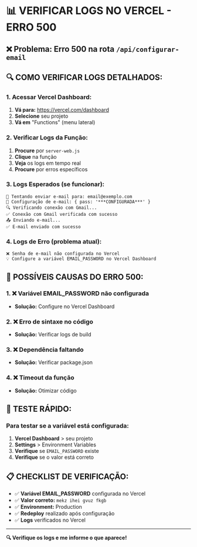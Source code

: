 # 📊 **VERIFICAR LOGS NO VERCEL - ERRO 500**

## ❌ **Problema:** Erro 500 na rota `/api/configurar-email`

## 🔍 **COMO VERIFICAR LOGS DETALHADOS:**

### **1. Acessar Vercel Dashboard:**
1. **Vá para:** https://vercel.com/dashboard
2. **Selecione** seu projeto
3. **Vá em** "Functions" (menu lateral)

### **2. Verificar Logs da Função:**
1. **Procure** por `server-web.js`
2. **Clique** na função
3. **Veja** os logs em tempo real
4. **Procure** por erros específicos

### **3. Logs Esperados (se funcionar):**
```
📧 Tentando enviar e-mail para: email@exemplo.com
🔧 Configuração de e-mail: { pass: '***CONFIGURADA***' }
🔍 Verificando conexão com Gmail...
✅ Conexão com Gmail verificada com sucesso
📤 Enviando e-mail...
✅ E-mail enviado com sucesso
```

### **4. Logs de Erro (problema atual):**
```
❌ Senha de e-mail não configurada no Vercel
💡 Configure a variável EMAIL_PASSWORD no Vercel Dashboard
```

## 🔧 **POSSÍVEIS CAUSAS DO ERRO 500:**

### **1. ❌ Variável EMAIL_PASSWORD não configurada**
- **Solução:** Configure no Vercel Dashboard

### **2. ❌ Erro de sintaxe no código**
- **Solução:** Verificar logs de build

### **3. ❌ Dependência faltando**
- **Solução:** Verificar package.json

### **4. ❌ Timeout da função**
- **Solução:** Otimizar código

## 🧪 **TESTE RÁPIDO:**

### **Para testar se a variável está configurada:**
1. **Vercel Dashboard** > seu projeto
2. **Settings** > Environment Variables
3. **Verifique** se `EMAIL_PASSWORD` existe
4. **Verifique** se o valor está correto

## 📋 **CHECKLIST DE VERIFICAÇÃO:**

- ✅ **Variável EMAIL_PASSWORD** configurada no Vercel
- ✅ **Valor correto:** `mekz ihei gvuz fkgb`
- ✅ **Environment:** Production
- ✅ **Redeploy** realizado após configuração
- ✅ **Logs** verificados no Vercel

---

**🔍 Verifique os logs e me informe o que aparece!** 